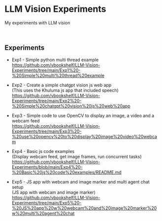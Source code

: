 # LLM Vision Experiments
My experiments with LLM vision

<br>

## Experiments

- Exp1 - Simple python multi thread example<br>
https://github.com/vbookshelf/LLM-Vision-Experiments/tree/main/Exp1%20-%20Simple%20multi%20thread%20example

- Exp2 - Create a simple chatgpt vision js web app<br>
(This uses the Khuluma js app that included speech)<br>
https://github.com/vbookshelf/LLM-Vision-Experiments/tree/main/Exp2%20-%20Simple%20chatgpt%20vision%20js%20web%20app

- Exp3 - Simple code to use OpenCV to display an image, a video and a webcam feed<br>
https://github.com/vbookshelf/LLM-Vision-Experiments/tree/main/Exp3%20-%20use%20opencv%20to%20display%20image%20video%20webcam

- Exp4 - Basic js code examples<br>
(Display webcam feed, get image frames, run concurrent tasks)<br>
https://github.com/vbookshelf/LLM-Vision-Experiments/blob/main/Exp4%20-%20Basic%20js%20code%20examples/README.md

- Exp5 - JS app with webcam and image marker and multi agent chat setup<br>
(JS app with webcam and image marker)<br>
https://github.com/vbookshelf/LLM-Vision-Experiments/tree/main/Exp5%20-%20JS%20app%20w%20webcam%20and%20image%20marker%20w%20multi%20agent%20chat
